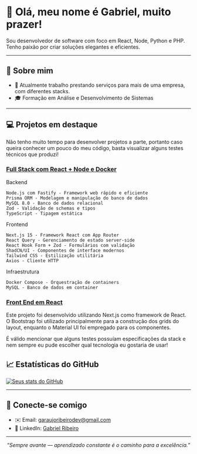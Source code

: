 # 👋 Olá, meu nome é Gabriel, muito prazer!

Sou desenvolvedor de software com foco em React, Node, Python e PHP. Tenho paixão por criar soluções elegantes e eficientes.

---

## 🧠 Sobre mim

- 💼 Atualmente trabalho prestando serviços para mais de uma empresa, com diferentes stacks.
- 🎓 Formação em Análise e Desenvolvimento de Sistemas

---

## 💻 Projetos em destaque
Não tenho muito tempo para desenvolver projetos a parte, portanto caso queira conhecer um pouco do meu código, basta visualizar alguns testes técnicos que produzi!

### [Full Stack com React + Node e Docker](https://github.com/garaujoribeiro/anka-tech-investement-management)
Backend

    Node.js com Fastify - Framework web rápido e eficiente
    Prisma ORM - Modelagem e manipulação do banco de dados
    MySQL 8.0 - Banco de dados relacional
    Zod - Validação de schemas e tipos
    TypeScript - Tipagem estática

Frontend

    Next.js 15 - Framework React com App Router
    React Query - Gerenciamento de estado server-side
    React Hook Form + Zod - Formulários com validação
    ShadCN/UI - Componentes de interface modernos
    Tailwind CSS - Estilização utilitária
    Axios - Cliente HTTP

Infraestrutura

    Docker Compose - Orquestração de containers
    MySQL - Banco de dados em container

### [Front End em React](https://github.com/garaujoribeiro/advice-health-teste-tecnico)
Este projeto foi desenvolvido utilizando Next.js como framework de React. O Bootstrap foi utilizado principalmente para a construção dos grids do layout, enquanto o Material UI foi empregado para os componentes.

É válido mencionar que alguns testes possuíam especificações da stack e nem sempre eu pude escolher qual tecnologia eu gostaria de usar!

## 📈 Estatísticas do GitHub

<!-- github-readme-stats: mostrar estatísticas do GitHub, basta preencher -->
[![Seus stats do GitHub](https://github-readme-stats.vercel.app/api?username=garaujoribeiro&show_icons=true&theme=dracula)](https://github.com/garaujoribeiro)

---

## 🤝 Conecte-se comigo

- ✉️ Email: garaujoribeirodev@gmail.com 
- 💼 LinkedIn: [Gabriel Ribeiro](https://www.linkedin.com/in/garaujoribeiro/)   

---

<p align="center">
  <em>“Sempre avante — aprendizado constante é o caminho para a excelência.”</em>
</p>

